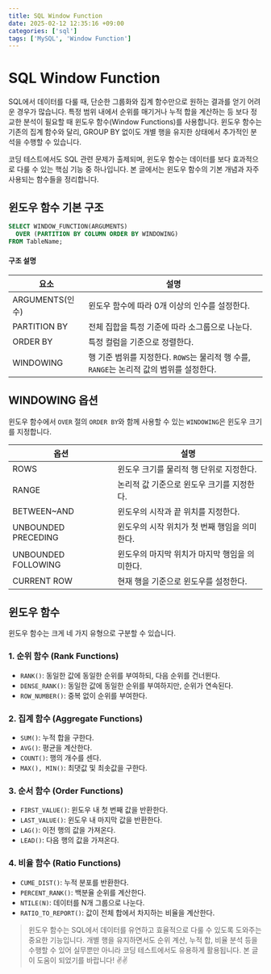 ```yaml
---
title: SQL Window Function
date: 2025-02-12 12:35:16 +09:00
categories: ['sql']
tags: ['MySQL', 'Window Function']
---
```


# SQL Window Function

SQL에서 데이터를 다룰 때, 단순한 그룹화와 집계 함수만으로 원하는 결과를 얻기 어려운 경우가 많습니다. 
특정 범위 내에서 순위를 매기거나 누적 합을 계산하는 등 보다 정교한 분석이 필요할 때 윈도우 함수(Window Functions)를 사용합니다. 
윈도우 함수는 기존의 집계 함수와 달리, GROUP BY 없이도 개별 행을 유지한 상태에서 추가적인 분석을 수행할 수 있습니다.

코딩 테스트에서도 SQL 관련 문제가 출제되며, 윈도우 함수는 데이터를 보다 효과적으로 다룰 수 있는 핵심 기능 중 하나입니다.
본 글에서는 윈도우 함수의 기본 개념과 자주 사용되는 함수들을 정리합니다.

## 윈도우 함수 기본 구조
```sql
SELECT WINDOW_FUNCTION(ARGUMENTS)
  OVER (PARTITION BY COLUMN ORDER BY WINDOWING)
FROM TableName;
```
#### 구조 설명
| 요소 | 설명 |
| --- | --- |
| ARGUMENTS(인수) | 윈도우 함수에 따라 0개 이상의 인수를 설정한다. |
| PARTITION BY | 전체 집합을 특정 기준에 따라 소그룹으로 나눈다. |
| ORDER BY | 특정 컬럼을 기준으로 정렬한다. |
| WINDOWING | 행 기준 범위를 지정한다. `ROWS`는 물리적 행 수를, `RANGE`는 논리적 값의 범위를 설정한다. |

## WINDOWING 옵션
윈도우 함수에서 `OVER` 절의 `ORDER BY`와 함께 사용할 수 있는 `WINDOWING`은 윈도우 크기를 지정합니다.

| 옵션 | 설명 |
| --- | --- |
| ROWS | 윈도우 크기를 물리적 행 단위로 지정한다. |
| RANGE | 논리적 값 기준으로 윈도우 크기를 지정한다. |
| BETWEEN~AND | 윈도우의 시작과 끝 위치를 지정한다. |
| UNBOUNDED PRECEDING | 윈도우의 시작 위치가 첫 번째 행임을 의미한다. |
| UNBOUNDED FOLLOWING | 윈도우의 마지막 위치가 마지막 행임을 의미한다. |
| CURRENT ROW | 현재 행을 기준으로 윈도우를 설정한다. |

## 윈도우 함수
윈도우 함수는 크게 네 가지 유형으로 구분할 수 있습니다.

### 1. 순위 함수 (Rank Functions)
- `RANK()`: 동일한 값에 동일한 순위를 부여하되, 다음 순위를 건너뛴다.
- `DENSE_RANK()`: 동일한 값에 동일한 순위를 부여하지만, 순위가 연속된다.
- `ROW_NUMBER()`: 중복 없이 순위를 부여한다.

### 2. 집계 함수 (Aggregate Functions)
- `SUM()`: 누적 합을 구한다.
- `AVG()`: 평균을 계산한다.
- `COUNT()`: 행의 개수를 센다.
- `MAX(), MIN()`: 최댓값 및 최솟값을 구한다.

### 3. 순서 함수 (Order Functions)
- `FIRST_VALUE()`: 윈도우 내 첫 번째 값을 반환한다.
- `LAST_VALUE()`: 윈도우 내 마지막 값을 반환한다.
- `LAG()`: 이전 행의 값을 가져온다.
- `LEAD()`: 다음 행의 값을 가져온다.

### 4. 비율 함수 (Ratio Functions)
- `CUME_DIST()`: 누적 분포를 반환한다.
- `PERCENT_RANK()`: 백분율 순위를 계산한다.
- `NTILE(N)`: 데이터를 N개 그룹으로 나눈다.
- `RATIO_TO_REPORT()`: 값이 전체 합에서 차지하는 비율을 계산한다.


> 윈도우 함수는 SQL에서 데이터를 유연하고 효율적으로 다룰 수 있도록 도와주는 중요한 기능입니다. 
> 개별 행을 유지하면서도 순위 계산, 누적 합, 비율 분석 등을 수행할 수 있어 실무뿐만 아니라 코딩 테스트에서도 유용하게 활용됩니다. 
> 본 글이 도움이 되었기를 바랍니다! ✌️✌️

